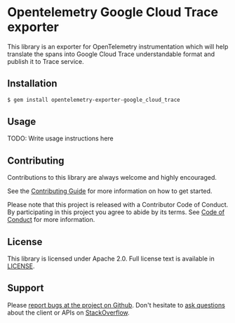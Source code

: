 # Opentelemetry Google Cloud Trace exporter

This library is an exporter for OpenTelemetry instrumentation which will help translate the spans into Google Cloud Trace understandable format and publish it to Trace service.

## Installation

```sh
$ gem install opentelemetry-exporter-google_cloud_trace
```

## Usage

TODO: Write usage instructions here

## Contributing

Contributions to this library are always welcome and highly encouraged.

See the [Contributing Guide](../docs/CONTRIBUTING.md)
for more information on how to get started.

Please note that this project is released with a Contributor Code of Conduct. By
participating in this project you agree to abide by its terms. 
See [Code of Conduct](../docs/CODE_OF_CONDUCT.md)
for more information.

## License

This library is licensed under Apache 2.0. Full license text is available in
[LICENSE](../LICENSE).

## Support

Please [report bugs at the project on
Github](https://github.com/GoogleCloudPlatform/opentelemetry-operations-ruby/issues). Don't
hesitate to [ask
questions](http://stackoverflow.com/questions/tagged/google-cloud-platform+ruby)
about the client or APIs on [StackOverflow](http://stackoverflow.com).
